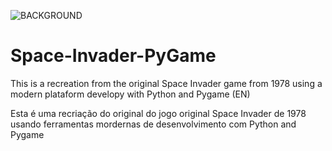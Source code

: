 ![BACKGROUND](Image/markdownback.jpg)


# Space-Invader-PyGame
This is a recreation from the original Space Invader game from 1978 using a modern plataform developy with Python and Pygame (EN)

Esta é uma recriação do original do jogo original Space Invader de 1978 usando ferramentas mordernas de desenvolvimento com Python and Pygame



